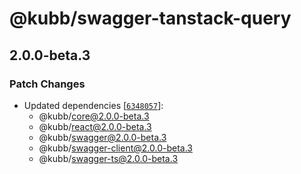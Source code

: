 # @kubb/swagger-tanstack-query

## 2.0.0-beta.3

### Patch Changes

- Updated dependencies [[`6348057`](https://github.com/kubb-project/kubb/commit/634805723409381eace8e68fd5f2eab6f737dd7a)]:
  - @kubb/core@2.0.0-beta.3
  - @kubb/react@2.0.0-beta.3
  - @kubb/swagger@2.0.0-beta.3
  - @kubb/swagger-client@2.0.0-beta.3
  - @kubb/swagger-ts@2.0.0-beta.3
